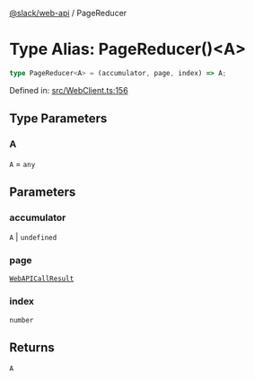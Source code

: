 [@slack/web-api](../index.md) / PageReducer

# Type Alias: PageReducer()\<A\>

```ts
type PageReducer<A> = (accumulator, page, index) => A;
```

Defined in: [src/WebClient.ts:156](https://github.com/slackapi/node-slack-sdk/blob/main/packages/web-api/src/WebClient.ts#L156)

## Type Parameters

### A

`A` = `any`

## Parameters

### accumulator

`A` | `undefined`

### page

[`WebAPICallResult`](../interfaces/WebAPICallResult.md)

### index

`number`

## Returns

`A`
